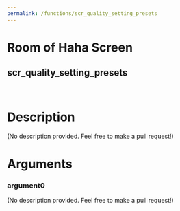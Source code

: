 ```yaml
---
permalink: /functions/scr_quality_setting_presets
---
```

# Room of Haha Screen  
## scr_quality_setting_presets  
&nbsp;  
# Description  
(No description provided. Feel free to make a pull request!) 
&nbsp;  
# Arguments
### argument0
(No description provided. Feel free to make a pull request!)
&nbsp;  


